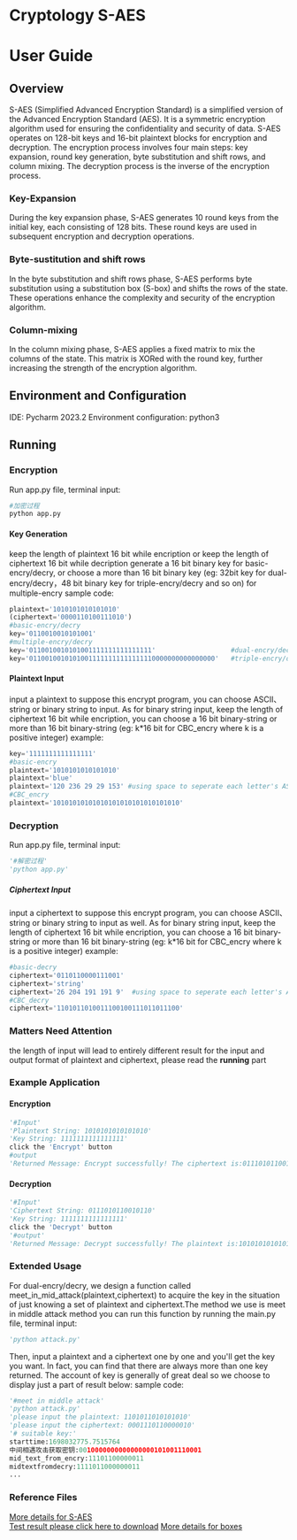 # Cryptology S-AES
# User Guide
## Overview
S-AES (Simplified Advanced Encryption Standard) is a simplified version of the Advanced Encryption Standard (AES). It is a symmetric encryption algorithm used for ensuring the confidentiality and security of data.
S-AES operates on 128-bit keys and 16-bit plaintext blocks for encryption and decryption. The encryption process involves four main steps: key expansion, round key generation, byte substitution and shift rows, and column mixing. The decryption process is the inverse of the encryption process.
### Key-Expansion
During the key expansion phase, S-AES generates 10 round keys from the initial key, each consisting of 128 bits. These round keys are used in subsequent encryption and decryption operations.
### Byte-sustitution and shift rows 
In the byte substitution and shift rows phase, S-AES performs byte substitution using a substitution box (S-box) and shifts the rows of the state. These operations enhance the complexity and security of the encryption algorithm.
### Column-mixing
In the column mixing phase, S-AES applies a fixed matrix to mix the columns of the state. This matrix is XORed with the round key, further increasing the strength of the encryption algorithm.

## Environment and Configuration
IDE: Pycharm 2023.2
Environment configuration: python3

## Running

### Encryption
Run app.py file, terminal input:
```python
#加密过程
python app.py 
```
#### Key Generation
keep the length of plaintext 16 bit while encription or keep the length of ciphertext 16 bit while decription
generate a 16 bit binary key for basic-encry/decry, or choose a more than 16 bit binary key (eg: 32bit key for dual-encry/decry，48 bit binary key for triple-encry/decry and so on) for multiple-encry
sample code:
```python
plaintext='1010101010101010'
(ciphertext='0000110100111010')
#basic-encry/decry
key='0110010010101001'
#multiple-encry/decry
key='0110010010101001111111111111111'                   #dual-encry/decry
key='01100100101010011111111111111110000000000000000'   #triple-encry/decry
```
#### Plaintext Input
input a plaintext to suppose this encrypt program, you can choose ASCII、string or binary string to input. As for binary string input, keep the length of ciphertext 16 bit while encription, you can choose a 16 bit binary-string or more than 16 bit binary-string (eg: k*16 bit for CBC_encry where k is a positive integer) 
example:
```python
key='1111111111111111'
#basic-encry
plaintext='1010101010101010'
plaintext='blue'
plaintext='120 236 29 29 153' #using space to seperate each letter's ASCII encode
#CBC_encry
plaintext='10101010101010101010101010101010'
```

### Decryption 
Run app.py file, terminal input:
```python
'#解密过程'
'python app.py'
```

##### Ciphertext Input
input a ciphertext to suppose this encrypt program, you can choose ASCII、string or binary string to input as well. As for binary string input, keep the length of ciphertext 16 bit while encription, you can choose a 16 bit binary-string or more than 16 bit binary-string (eg: k*16 bit for CBC_encry where k is a positive integer) 
example:
```python
#basic-decry
ciphertext='0110110000111001'
ciphertext='string'
ciphertext='26 204 191 191 9'  #using space to seperate each letter's ASCII encode
#CBC_decry
ciphertext='1101011010011100100111011011100'
```

### Matters Need Attention
the length of input will lead to entirely different result
for the input and output format of plaintext and ciphertext, please read the **running** part

### Example Application
#### Encryption
```python
'#Input'
'Plaintext String: 1010101010101010'
'Key String: 1111111111111111'
click the 'Encrypt' button
#output
'Returned Message: Encrypt successfully! The ciphertext is:0111010110010110'
```

#### Decryption
```python
'#Input'
'Ciphertext String: 0111010110010110'
'Key String: 1111111111111111'
click the 'Decrypt' button
'#output'
'Returned Message: Decrypt successfully! The plaintext is:1010101010101010'
```

### Extended Usage
For dual-encry/decry, we design a function called meet_in_mid_attack(plaintext,ciphertext) to acquire the key in the situation of just knowing a set of plaintext and ciphertext.The method we use is meet in middle attack method
you can run this function by running the main.py file, terminal input:
```python
'python attack.py'
```
Then, input a plaintext and a ciphertext one by one and you'll get the key you want. In fact, you can find that there are always more than one key returned. The account of key is generally of great deal so we choose to display just a part of result below:
sample code:
```python
'#meet in middle attack'
'python attack.py'
'please input the plaintext: 1101011010101010'
'please input the ciphertext: 0001110110000010'
'# suitable key:'
starttime:1698032775.7515764
中间相遇攻击获取密钥:0010000000000000000101001110001
mid_text_from_encry:11101100000011
midtextfromdecry:1111011000000011
...
```

### Reference Files
[More details for S-AES](https://terenceli.github.io/%E6%8A%80%E6%9C%AF/2014/04/17/SDES)  
[Test result please click here to download]([https://github.com/semygloss/cryptology/blob/main/The%20Alpha%20group%20test1-5.docx](https://github.com/semygloss/S-AES/blob/main/Source-new/S-AES%E6%B5%8B%E8%AF%95%E7%BB%93%E6%9E%9C.docx)https://github.com/semygloss/S-AES/blob/main/Source-new/S-AES%E6%B5%8B%E8%AF%95%E7%BB%93%E6%9E%9C.docx)  
[More details for boxes]()
